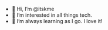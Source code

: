- 👋 Hi, I’m @itskme
- 👀 I’m interested in all things tech.
- 🌱 I’m always learning as I go. I love it!


<!---
itskme/itskme is a ✨ special ✨ repository because its `README.md` (this file) appears on your GitHub profile.
You can click the Preview link to take a look at your changes.
--->
